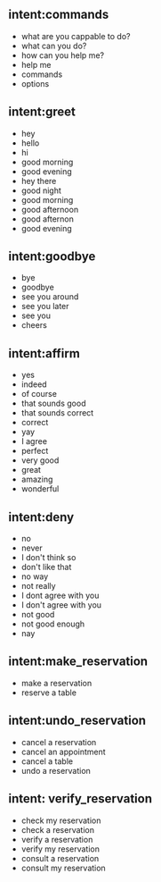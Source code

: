 ## intent:commands
- what are you cappable to do?
- what can you do?
- how can you help me?
- help me
- commands
- options

## intent:greet
- hey
- hello
- hi
- good morning
- good evening
- hey there
- good night
- good morning
- good afternoon
- good afternon
- good evening

## intent:goodbye
- bye
- goodbye
- see you around
- see you later
- see you
- cheers

## intent:affirm
- yes
- indeed
- of course
- that sounds good
- that sounds correct
- correct
- yay
- I agree
- perfect
- very good
- great
- amazing
- wonderful

## intent:deny
- no
- never
- I don't think so
- don't like that
- no way
- not really
- I dont agree with you
- I don't agree with you
- not good
- not good enough
- nay

## intent:make_reservation
- make a reservation
- reserve a table

## intent:undo_reservation
- cancel a reservation
- cancel an appointment
- cancel a table
- undo a reservation

## intent: verify_reservation
- check my reservation
- check a reservation
- verify a reservation
- verify my reservation
- consult a reservation
- consult my reservation